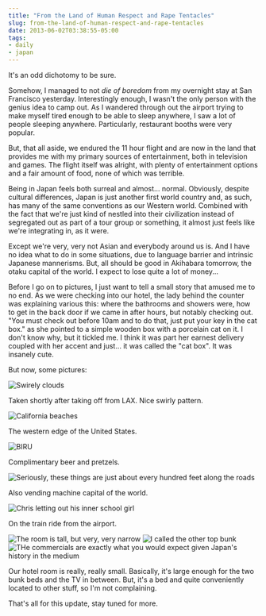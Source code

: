 ```yaml
---
title: "From the Land of Human Respect and Rape Tentacles"
slug: from-the-land-of-human-respect-and-rape-tentacles
date: 2013-06-02T03:38:55-05:00
tags:
- daily
- japan
---
```

It's an odd dichotomy to be sure.

Somehow, I managed to not _die of boredom_ from my overnight stay at San Francisco yesterday. Interestingly enough, I wasn't the only person with the genius idea to camp out. As I wandered through out the airport trying to make myself tired enough to be able to sleep anywhere, I saw a lot of people sleeping anywhere. Particularly, restaurant booths were very popular.

But, that all aside, we endured the 11 hour flight and are now in the land that provides me with my primary sources of entertainment, both in television and games. The flight itself was alright, with plenty of entertainment options and a fair amount of food, none of which was terrible.

Being in Japan feels both surreal and almost... normal. Obviously, despite cultural differences, Japan is just another first world country and, as such, has many of the same conventions as our Western world. Combined with the fact that we're just kind of nestled into their civilization instead of segregated out as part of a tour group or something, it almost just feels like we're integrating in, as it were.

Except we're very, very not Asian and everybody around us is. And I have no idea what to do in some situations, due to language barrier and intrinsic Japanese mannerisms. But, all should be good in Akihabara tomorrow, the otaku capital of the world. I expect to lose quite a lot of money...

Before I go on to pictures, I just want to tell a small story that amused me to no end. As we were checking into our hotel, the lady behind the counter was explaining various this: where the bathrooms and showers were, how to get in the back door if we came in after hours, but notably checking out. "You must check out before 10am and to do that, just put your key in the cat box." as she pointed to a simple wooden box with a porcelain cat on it. I don't know why, but it tickled me. I think it was part her earnest delivery coupled with her accent and just... it was called the "cat box". It was insanely cute.

But now, some pictures:

![](http://i.imgur.com/9F0IOXEh.jpg "Swirely clouds")

Taken shortly after taking off from LAX. Nice swirly pattern.

![](http://i.imgur.com/CWHxTyph.jpg "California beaches")

The western edge of the United States.

![](http://i.imgur.com/uZnXDeHh.jpg "BIRU")

Complimentary beer and pretzels.

![](http://i.imgur.com/iUOGRMoh.jpg "Seriously, these things are just about every hundred feet along the roads")

Also vending machine capital of the world.

![](http://i.imgur.com/1k78pwGh.jpg "Chris letting out his inner school girl")

On the train ride from the airport.

![](http://i.imgur.com/35boBEXh.jpg "The room is tall, but very, very narrow")
![](http://i.imgur.com/cqfIcV6h.jpg "I called the other top bunk")
![](http://i.imgur.com/rmyLQHih.jpg "THe commercials are exactly what you would expect given Japan's history in the medium")

Our hotel room is really, really small. Basically, it's large enough for the two bunk beds and the TV in between. But, it's a bed and quite conveniently located to other stuff, so I'm not complaining.

That's all for this update, stay tuned for more.
